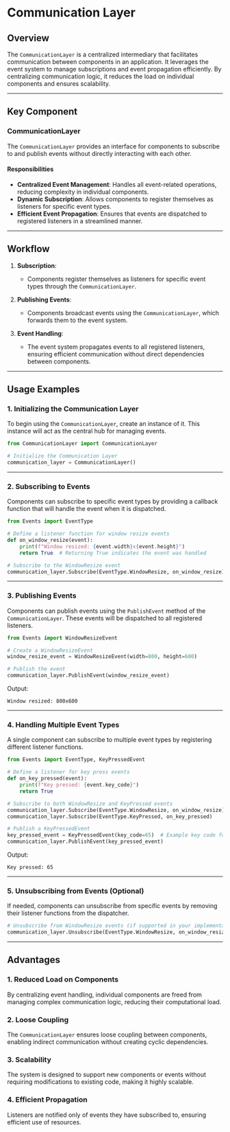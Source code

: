 # Communication Layer

## **Overview**

The `CommunicationLayer` is a centralized intermediary that facilitates communication between components in an application. It leverages the event system to manage subscriptions and event propagation efficiently. By centralizing communication logic, it reduces the load on individual components and ensures scalability.

---

## **Key Component**

### **CommunicationLayer**

The `CommunicationLayer` provides an interface for components to subscribe to and publish events without directly interacting with each other.

#### Responsibilities

- **Centralized Event Management**: Handles all event-related operations, reducing complexity in individual components.
- **Dynamic Subscription**: Allows components to register themselves as listeners for specific event types.
- **Efficient Event Propagation**: Ensures that events are dispatched to registered listeners in a streamlined manner.

---

## **Workflow**

1. **Subscription**:
   - Components register themselves as listeners for specific event types through the `CommunicationLayer`.

2. **Publishing Events**:
   - Components broadcast events using the `CommunicationLayer`, which forwards them to the event system.

3. **Event Handling**:
   - The event system propagates events to all registered listeners, ensuring efficient communication without direct dependencies between components.

---

## **Usage Examples**

### **1. Initializing the Communication Layer**

To begin using the `CommunicationLayer`, create an instance of it. This instance will act as the central hub for managing events.

```python
from CommunicationLayer import CommunicationLayer

# Initialize the Communication Layer
communication_layer = CommunicationLayer()
```

---

### **2. Subscribing to Events**

Components can subscribe to specific event types by providing a callback function that will handle the event when it is dispatched.

```python
from Events import EventType

# Define a listener function for window resize events
def on_window_resize(event):
    print(f"Window resized: {event.width}x{event.height}")
    return True  # Returning True indicates the event was handled

# Subscribe to the WindowResize event
communication_layer.Subscribe(EventType.WindowResize, on_window_resize)
```

---

### **3. Publishing Events**

Components can publish events using the `PublishEvent` method of the `CommunicationLayer`. These events will be dispatched to all registered listeners.

```python
from Events import WindowResizeEvent

# Create a WindowResizeEvent
window_resize_event = WindowResizeEvent(width=800, height=600)

# Publish the event
communication_layer.PublishEvent(window_resize_event)
```

Output:

```text
Window resized: 800x600
```

---

### **4. Handling Multiple Event Types**

A single component can subscribe to multiple event types by registering different listener functions.

```python
from Events import EventType, KeyPressedEvent

# Define a listener for key press events
def on_key_pressed(event):
    print(f"Key pressed: {event.key_code}")
    return True

# Subscribe to both WindowResize and KeyPressed events
communication_layer.Subscribe(EventType.WindowResize, on_window_resize)
communication_layer.Subscribe(EventType.KeyPressed, on_key_pressed)

# Publish a KeyPressedEvent
key_pressed_event = KeyPressedEvent(key_code=65)  # Example key code for 'A'
communication_layer.PublishEvent(key_pressed_event)
```

Output:

```text
Key pressed: 65
```

---

### **5. Unsubscribing from Events (Optional)**

If needed, components can unsubscribe from specific events by removing their listener functions from the dispatcher.

```python
# Unsubscribe from WindowResize events (if supported in your implementation)
communication_layer.Unsubscribe(EventType.WindowResize, on_window_resize)
```

---

## **Advantages**

### 1. **Reduced Load on Components**

By centralizing event handling, individual components are freed from managing complex communication logic, reducing their computational load.

### 2. **Loose Coupling**

The `CommunicationLayer` ensures loose coupling between components, enabling indirect communication without creating cyclic dependencies.

### 3. **Scalability**

The system is designed to support new components or events without requiring modifications to existing code, making it highly scalable.

### 4. **Efficient Propagation**

Listeners are notified only of events they have subscribed to, ensuring efficient use of resources.

